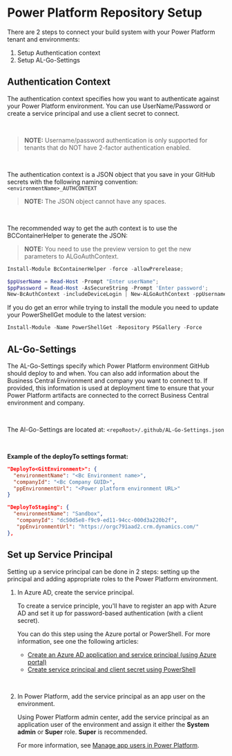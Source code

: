 # Power Platform Repository Setup

There are 2 steps to connect your build system with your Power Platform tenant and environments:

1. Setup Authentication context
2. Setup AL-Go-Settings

## Authentication Context

The authentication context specifies how you want to authenticate against your Power Platform environment. You can use UserName/Password or create a service principal and use a client secret to connect.

<br>

> **NOTE:** Username/password authentication is only supported for tenants that do NOT have 2-factor authentication enabled.

<br>

The authentication context is a JSON object that you save in your GitHub secrets with the following naming convention: `<environmentName>_AUTHCONTEXT`


> **NOTE:** The JSON object cannot have any spaces.

<br>

The recommended way to get the auth context is to use the BCContainerHelper to generate the JSON:
> **NOTE:** You need to use the preview version to get the new parameters to ALGoAuthContext.

```powershell
Install-Module BcContainerHelper -force -allowPrerelease;

$ppUserName = Read-Host -Prompt "Enter userName";
$ppPassword = Read-Host -AsSecureString -Prompt 'Enter password';
New-BcAuthContext -includeDeviceLogin | New-ALGoAuthContext -ppUsername $ppUserName -ppPassword $ppPassword
```

If you do get an error while trying to install the module you need to update your PowerShellGet module to the latest version:

```powershell
Install-Module -Name PowerShellGet -Repository PSGallery -Force
```

## AL-Go-Settings

The AL-Go-Settings specify which Power Platform environment GitHub should deploy to and when. You can also add information about the Business Central Environment and company you want to connect to. If provided, this information is used at deployment time to ensure that your Power Platform artifacts are connected to the correct Business Central environment and company.

<br>

The Al-Go-Settings are located at:  `<repoRoot>/.github/AL-Go-Settings.json`

<br>

**Example of the deployTo settings format:**

```json
"DeployTo<GitEnvironment>": {
  "environmentName": "<Bc Environment name>",
  "companyId": "<Bc Company GUID>",
  "ppEnvironmentUrl": "<Power platform environment URL>"
}
```
```json
"DeployToStaging": {
  "environmentName": "Sandbox",
   "companyId": "dc50d5e8-f9c9-ed11-94cc-000d3a220b2f",
   "ppEnvironmentUrl": "https://orgc791aad2.crm.dynamics.com/"
},
```


## Set up Service Principal

Setting up a service principal can be done in 2 steps: setting up the principal and adding appropriate roles to the Power Platform environment.


1. In Azure AD, create the service principal.

   To create a service principle, you'll have to register an app with Azure AD and set it up for password-based authentication (with a client secret).

   You can do this step using the Azure portal or PowerShell. For more information, see one the following articles:

   - [Create an Azure AD application and service principal \(using Azure portal\)](/azure/active-directory/develop/howto-create-service-principal-portal)
   - [Create service principal and client secret using PowerShell](/power-platform/alm/devops-build-tools#create-service-principal-and-client-secret-using-powershell)

<br>

2. In Power Platform, add the service principal as an app user on the environment.

   Using Power Platform admin center, add the service principal as an application user of the environment and assign it either the **System admin** or **Super** role. **Super** is recommended.  

   For more information, see [Manage app users in Power Platform](/power-platform/admin/manage-application-users).
